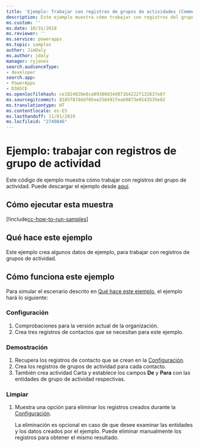 ```yaml
---
title: 'Ejemplo: Trabajar con registros de grupos de actividades (Common Data Service) | Microsoft Docs'
description: Este ejemplo muestra cómo trabajar con registros del grupo de actividad.
ms.custom: ''
ms.date: 10/31/2018
ms.reviewer: ''
ms.service: powerapps
ms.topic: samples
author: JimDaly
ms.author: jdaly
manager: ryjones
search.audienceType:
- developer
search.app:
- PowerApps
- D365CE
ms.openlocfilehash: ce1824020e8ca09380d34d871b4222f132837e87
ms.sourcegitcommit: 8185f87dddf05ee256491feab9873e9143535e02
ms.translationtype: HT
ms.contentlocale: es-ES
ms.lasthandoff: 11/01/2019
ms.locfileid: "2749846"
---
```

# <a name="sample-work-with-activity-party-records"></a>Ejemplo: trabajar con registros de grupo de actividad

<!-- https://docs.microsoft.com/dynamics365/customer-engagement/developer/sample-work-activity-party-records -->

Este código de ejemplo muestra cómo trabajar con registros del grupo de actividad. Puede descargar el ejemplo desde [aquí](https://github.com/Microsoft/PowerApps-Samples/tree/master/cds/orgsvc/C%23/ActivityPartyRecords).

## <a name="how-to-run-this-sample"></a>Cómo ejecutar esta muestra

[!include[cc-how-to-run-samples](../../includes/cc-how-to-run-samples.md)]

## <a name="what-this-sample-does"></a>Qué hace este ejemplo

Este ejemplo crea algunos datos de ejemplo, para trabajar con registros de grupos de actividad. 

## <a name="how-this-sample-works"></a>Cómo funciona este ejemplo

Para simular el escenario descrito en [Qué hace este ejemplo](#what-this-sample-does), el ejemplo hará lo siguiente:

### <a name="setup"></a>Configuración

1. Comprobaciones para la versión actual de la organización.
1. Crea tres registros de contactos que se necesitan para este ejemplo.


### <a name="demonstrate"></a>Demostración

1. Recupera los registros de contacto que se crean en la [Configuración](#setup). 
2. Crea los registros de grupos de actividad para cada contacto.
3. También crea actividad Carta y establece los campos **De** y **Para** con las entidades de grupo de actividad respectivas.

### <a name="clean-up"></a>Limpiar

1. Muestra una opción para eliminar los registros creados durante la [Configuración](#setup).

    La eliminación es opcional en caso de que desee examinar las entidades y los datos creados por el ejemplo. Puede eliminar manualmente los registros para obtener el mismo resultado.
